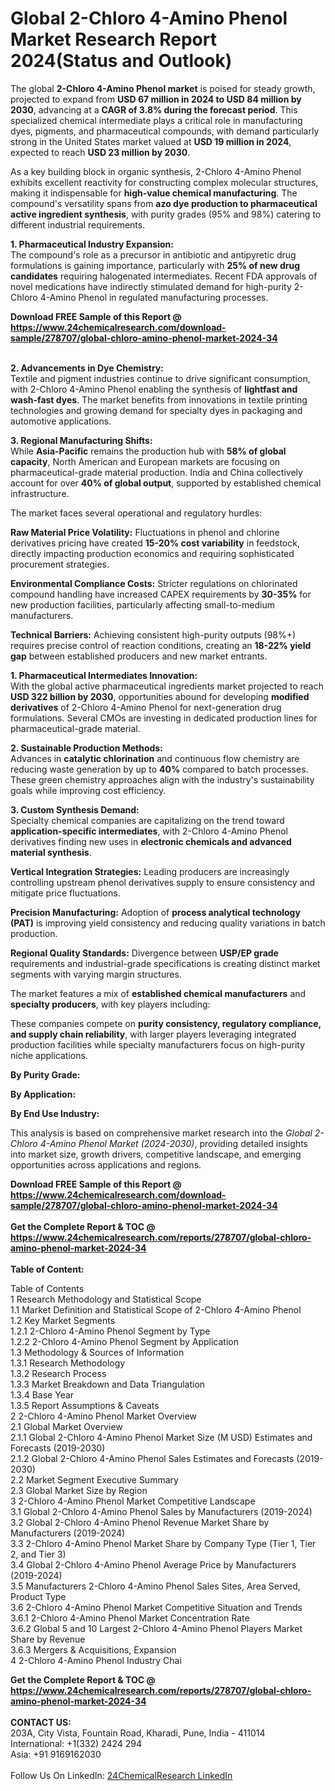 <h1>Global 2-Chloro 4-Amino Phenol Market Research Report 2024(Status and Outlook)</h1><p>The global <strong>2-Chloro 4-Amino Phenol market</strong> is poised for steady growth, projected to expand from <strong>USD 67 million in 2024 to USD 84 million by 2030</strong>, advancing at a <strong>CAGR of 3.8% during the forecast period</strong>. This specialized chemical intermediate plays a critical role in manufacturing dyes, pigments, and pharmaceutical compounds, with demand particularly strong in the United States market valued at <strong>USD 19 million in 2024</strong>, expected to reach <strong>USD 23 million by 2030</strong>.</p><p>As a key building block in organic synthesis, 2-Chloro 4-Amino Phenol exhibits excellent reactivity for constructing complex molecular structures, making it indispensable for <strong>high-value chemical manufacturing</strong>. The compound's versatility spans from <strong>azo dye production to pharmaceutical active ingredient synthesis</strong>, with purity grades (95% and 98%) catering to different industrial requirements.</p><p><strong>1. Pharmaceutical Industry Expansion:</strong><br>
The compound's role as a precursor in antibiotic and antipyretic drug formulations is gaining importance, particularly with <strong>25% of new drug candidates</strong> requiring halogenated intermediates. Recent FDA approvals of novel medications have indirectly stimulated demand for high-purity 2-Chloro 4-Amino Phenol in regulated manufacturing processes.</p><div><b>Download FREE Sample of this Report @ 
            <a href="https://www.24chemicalresearch.com/download-sample/278707/global-chloro-amino-phenol-market-2024-34">
            https://www.24chemicalresearch.com/download-sample/278707/global-chloro-amino-phenol-market-2024-34</a></b></div><br><p><strong>2. Advancements in Dye Chemistry:</strong><br>
Textile and pigment industries continue to drive significant consumption, with 2-Chloro 4-Amino Phenol enabling the synthesis of <strong>lightfast and wash-fast dyes</strong>. The market benefits from innovations in textile printing technologies and growing demand for specialty dyes in packaging and automotive applications.</p><p><strong>3. Regional Manufacturing Shifts:</strong><br>
While <strong>Asia-Pacific</strong> remains the production hub with <strong>58% of global capacity</strong>, North American and European markets are focusing on pharmaceutical-grade material production. India and China collectively account for over <strong>40% of global output</strong>, supported by established chemical infrastructure.</p><p>The market faces several operational and regulatory hurdles:</p><p><strong>Raw Material Price Volatility:</strong> Fluctuations in phenol and chlorine derivatives pricing have created <strong>15-20% cost variability</strong> in feedstock, directly impacting production economics and requiring sophisticated procurement strategies.</p><p><strong>Environmental Compliance Costs:</strong> Stricter regulations on chlorinated compound handling have increased CAPEX requirements by <strong>30-35%</strong> for new production facilities, particularly affecting small-to-medium manufacturers.</p><p><strong>Technical Barriers:</strong> Achieving consistent high-purity outputs (98%+) requires precise control of reaction conditions, creating an <strong>18-22% yield gap</strong> between established producers and new market entrants.</p><p><strong>1. Pharmaceutical Intermediates Innovation:</strong><br>
With the global active pharmaceutical ingredients market projected to reach <strong>USD 322 billion by 2030</strong>, opportunities abound for developing <strong>modified derivatives</strong> of 2-Chloro 4-Amino Phenol for next-generation drug formulations. Several CMOs are investing in dedicated production lines for pharmaceutical-grade material.</p><p><strong>2. Sustainable Production Methods:</strong><br>
Advances in <strong>catalytic chlorination</strong> and continuous flow chemistry are reducing waste generation by up to <strong>40%</strong> compared to batch processes. These green chemistry approaches align with the industry's sustainability goals while improving cost efficiency.</p><p><strong>3. Custom Synthesis Demand:</strong><br>
Specialty chemical companies are capitalizing on the trend toward <strong>application-specific intermediates</strong>, with 2-Chloro 4-Amino Phenol derivatives finding new uses in <strong>electronic chemicals and advanced material synthesis</strong>.</p><p><strong>Vertical Integration Strategies:</strong> Leading producers are increasingly controlling upstream phenol derivatives supply to ensure consistency and mitigate price fluctuations.</p><p><strong>Precision Manufacturing:</strong> Adoption of <strong>process analytical technology (PAT)</strong> is improving yield consistency and reducing quality variations in batch production.</p><p><strong>Regional Quality Standards:</strong> Divergence between <strong>USP/EP grade</strong> requirements and industrial-grade specifications is creating distinct market segments with varying margin structures.</p><p>The market features a mix of <strong>established chemical manufacturers</strong> and <strong>specialty producers</strong>, with key players including:</p><p>These companies compete on <strong>purity consistency, regulatory compliance, and supply chain reliability</strong>, with larger players leveraging integrated production facilities while specialty manufacturers focus on high-purity niche applications.</p><p><strong>By Purity Grade:</strong></p><p><strong>By Application:</strong></p><p><strong>By End Use Industry:</strong></p><p>This analysis is based on comprehensive market research into the <em>Global 2-Chloro 4-Amino Phenol Market (2024-2030)</em>, providing detailed insights into market size, growth drivers, competitive landscape, and emerging opportunities across applications and regions.</p><div><b>Download FREE Sample of this Report @ 
            <a href="https://www.24chemicalresearch.com/download-sample/278707/global-chloro-amino-phenol-market-2024-34">
            https://www.24chemicalresearch.com/download-sample/278707/global-chloro-amino-phenol-market-2024-34</a></b></div><br><div><b>Get the Complete Report & TOC @ 
            <a href="https://www.24chemicalresearch.com/reports/278707/global-chloro-amino-phenol-market-2024-34">
            https://www.24chemicalresearch.com/reports/278707/global-chloro-amino-phenol-market-2024-34</a></b></div><br>
            <b>Table of Content:</b><p>Table of Contents<br />
1 Research Methodology and Statistical Scope<br />
1.1 Market Definition and Statistical Scope of 2-Chloro 4-Amino Phenol<br />
1.2 Key Market Segments<br />
1.2.1 2-Chloro 4-Amino Phenol Segment by Type<br />
1.2.2 2-Chloro 4-Amino Phenol Segment by Application<br />
1.3 Methodology & Sources of Information<br />
1.3.1 Research Methodology<br />
1.3.2 Research Process<br />
1.3.3 Market Breakdown and Data Triangulation<br />
1.3.4 Base Year<br />
1.3.5 Report Assumptions & Caveats<br />
2 2-Chloro 4-Amino Phenol Market Overview<br />
2.1 Global Market Overview<br />
2.1.1 Global 2-Chloro 4-Amino Phenol Market Size (M USD) Estimates and Forecasts (2019-2030)<br />
2.1.2 Global 2-Chloro 4-Amino Phenol Sales Estimates and Forecasts (2019-2030)<br />
2.2 Market Segment Executive Summary<br />
2.3 Global Market Size by Region<br />
3 2-Chloro 4-Amino Phenol Market Competitive Landscape<br />
3.1 Global 2-Chloro 4-Amino Phenol Sales by Manufacturers (2019-2024)<br />
3.2 Global 2-Chloro 4-Amino Phenol Revenue Market Share by Manufacturers (2019-2024)<br />
3.3 2-Chloro 4-Amino Phenol Market Share by Company Type (Tier 1, Tier 2, and Tier 3)<br />
3.4 Global 2-Chloro 4-Amino Phenol Average Price by Manufacturers (2019-2024)<br />
3.5 Manufacturers 2-Chloro 4-Amino Phenol Sales Sites, Area Served, Product Type<br />
3.6 2-Chloro 4-Amino Phenol Market Competitive Situation and Trends<br />
3.6.1 2-Chloro 4-Amino Phenol Market Concentration Rate<br />
3.6.2 Global 5 and 10 Largest 2-Chloro 4-Amino Phenol Players Market Share by Revenue<br />
3.6.3 Mergers & Acquisitions, Expansion<br />
4 2-Chloro 4-Amino Phenol Industry Chai</p><div><b>Get the Complete Report & TOC @ 
            <a href="https://www.24chemicalresearch.com/reports/278707/global-chloro-amino-phenol-market-2024-34">
            https://www.24chemicalresearch.com/reports/278707/global-chloro-amino-phenol-market-2024-34</a></b></div><br><b>CONTACT US:</b><br>
            203A, City Vista, Fountain Road, Kharadi, Pune, India - 411014<br>
            International: +1(332) 2424 294<br>
            Asia: +91 9169162030 <br><br>
            Follow Us On LinkedIn: <a href="https://www.linkedin.com/company/24chemicalresearch/">24ChemicalResearch LinkedIn</a>
